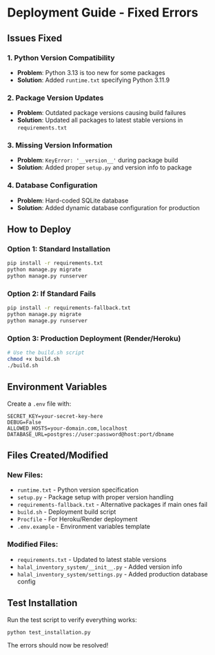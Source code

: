 # Deployment Guide - Fixed Errors

## Issues Fixed

### 1. Python Version Compatibility
- **Problem**: Python 3.13 is too new for some packages
- **Solution**: Added `runtime.txt` specifying Python 3.11.9

### 2. Package Version Updates
- **Problem**: Outdated package versions causing build failures
- **Solution**: Updated all packages to latest stable versions in `requirements.txt`

### 3. Missing Version Information
- **Problem**: `KeyError: '__version__'` during package build
- **Solution**: Added proper `setup.py` and version info to package

### 4. Database Configuration
- **Problem**: Hard-coded SQLite database
- **Solution**: Added dynamic database configuration for production

## How to Deploy

### Option 1: Standard Installation
```bash
pip install -r requirements.txt
python manage.py migrate
python manage.py runserver
```

### Option 2: If Standard Fails
```bash
pip install -r requirements-fallback.txt
python manage.py migrate
python manage.py runserver
```

### Option 3: Production Deployment (Render/Heroku)
```bash
# Use the build.sh script
chmod +x build.sh
./build.sh
```

## Environment Variables

Create a `.env` file with:
```
SECRET_KEY=your-secret-key-here
DEBUG=False
ALLOWED_HOSTS=your-domain.com,localhost
DATABASE_URL=postgres://user:password@host:port/dbname
```

## Files Created/Modified

### New Files:
- `runtime.txt` - Python version specification
- `setup.py` - Package setup with proper version handling
- `requirements-fallback.txt` - Alternative packages if main ones fail
- `build.sh` - Deployment build script
- `Procfile` - For Heroku/Render deployment
- `.env.example` - Environment variables template

### Modified Files:
- `requirements.txt` - Updated to latest stable versions
- `halal_inventory_system/__init__.py` - Added version info
- `halal_inventory_system/settings.py` - Added production database config

## Test Installation

Run the test script to verify everything works:
```bash
python test_installation.py
```

The errors should now be resolved!
